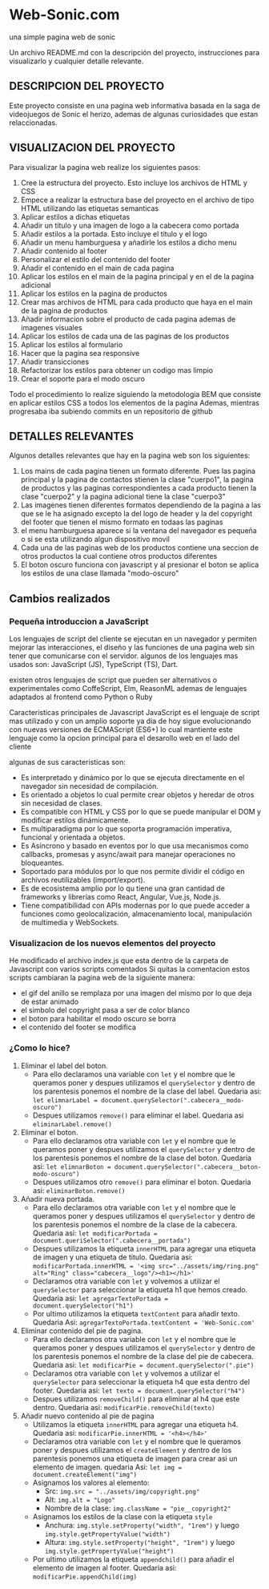 # Web-Sonic.com
una simple pagina web de sonic

Un archivo README.md con la descripción del proyecto, instrucciones para visualizarlo y cualquier detalle relevante.

## DESCRIPCION DEL PROYECTO
Este proyecto consiste en una pagina web informativa basada en la saga de videojuegos de Sonic el herizo, ademas de algunas curiosidades que estan relaccionadas.

## VISUALIZACION DEL PROYECTO
Para visualizar la pagina web realize los siguientes pasos:
1. Cree la estructura del proyecto. Esto incluye los archivos de HTML y CSS
2. Empece a realizar la estructura base del proyecto en el archivo de tipo HTML utilizando las etiquetas semanticas
3. Aplicar estilos a dichas etiquetas
4. Añadir un titulo y una imagen de logo a la cabecera como portada
5. Añadir estilos a la portada. Esto incluye el titulo y el logo
6. Añadir un menu hamburguesa y añadirle los estilos a dicho menu
7. Añadir contenido al footer
8. Personalizar el estilo del contenido del footer
9. Añadir el contenido en el main de cada pagina
10. Aplicar los estilos en el main de la pagina principal y en el de la pagina adicional
11. Aplicar los estilos en la pagina de productos
12. Crear mas archivos de HTML para cada producto que haya en el main de la pagina de productos
13. Añadir informacion sobre el producto de cada pagina ademas de imagenes visuales
14. Aplicar los estilos de cada una de las paginas de los productos 
15. Aplicar los estilos al formulario 
16. Hacer que la pagina sea responsive 
17. Añadir transicciones 
18. Refactorizar los estilos para obtener un codigo mas limpio 
19. Crear el soporte para el modo oscuro

Todo el procedimiento lo realize siguiendo la metodologia BEM que consiste en aplicar estilos CSS a todos los elementos de la pagina
Ademas, mientras progresaba iba subiendo commits en un repositorio de github

## DETALLES RELEVANTES
Algunos detalles relevantes que hay en la pagina web son los siguientes:
1. Los mains de cada pagina tienen un formato diferente. Pues las pagina principal y la pagina de contactos stienen la clase "cuerpo1", la pagina de productos y las paginas correspondientes a cada producto tienen la clase "cuerpo2" y la pagina adicional tiene la clase "cuerpo3"
2. Las imagenes tienen diferentes formatos dependiendo de la pagina a las que se le ha asignado excepto la del logo de header y la del copyright del footer que tienen el mismo formato en todaas las paginas
3. el menu hamburguesa aparece si la ventana del navegador es pequeña o si se esta utilizando algun dispositivo movil
4. Cada una de las paginas web de los productos contiene una seccion de otros productos la cual contiene otros productos diferentes
5. El boton oscuro funciona con javascript y al presionar el boton se aplica los estilos de una clase llamada "modo-oscuro"

## Cambios realizados
### Pequeña introduccion a JavaScript
Los lenguajes de script del cliente se ejecutan en un navegador y permiten mejorar las interacciones, el diseño y las funciones de una pagina web
sin tener que comunicarse con el servidor.
algunos de los lenguajes mas usados son: JavaScript (JS), TypeScript (TS), Dart.

existen otros lenguajes de script que pueden ser alternativos o experimentales como CoffeScript, Elm, ReasonML
ademas de lenguajes adaptados al frontend como Python o Ruby

Caracteristicas principales de Javascript
JavaScript es el lenguaje de script mas utilizado y con un amplio soporte ya dia de hoy sigue evolucionando con nuevas versiones de ECMAScript (ES6+) lo cual mantiente este lenguaje como la opcion principal para el desarollo web en el lado del cliente

algunas de sus caracteristicas son:
- Es interpretado y dinámico por lo que se ejecuta directamente en el navegador sin necesidad de compilación.
- Es orientado a objetos lo cual permite crear objetos y heredar de otros sin necesidad de clases.
- Es compatible con HTML y CSS por lo que se puede manipular el DOM y modificar estilos dinámicamente.
- Es multiparadigma por lo que soporta programación imperativa, funcional y orientada a objetos.
- Es Asíncrono y basado en eventos por lo que usa mecanismos como callbacks, promesas y async/await para manejar operaciones no bloqueantes.
- Soportado para módulos por lo que nos permite dividir el código en archivos reutilizables (import/export).
- Es de ecosistema amplio por lo qu tiene una gran cantidad de frameworks y librerías como React, Angular, Vue.js, Node.js.
- Tiene compatibilidad con APIs modernas por lo que puede acceder a funciones como geolocalización, almacenamiento local, manipulación de multimedia y WebSockets.

### Visualizacion de los nuevos elementos del proyecto
He modificado el archivo index.js que esta dentro de la carpeta de Javascript con varios scripts comentados
Si quitas la comentacion estos scripts cambiaran la pagina web de la siguiente manera:
- el gif del anillo se remplaza por una imagen del mismo por lo que deja de estar animado
- el simbolo del copyright pasa a ser de color blanco
- el boton para habilitar el modo oscuro se borra
- el contenido del footer se modifica

### ¿Como lo hice?
1. Eliminar el label del boton. 
   - Para ello declaramos una variable con `let` y el nombre que le queramos poner y despues utilizamos el `querySelector` y dentro de los parentesis ponemos el nombre de la clase del label. Quedaria asi: `let elimnarLabel = document.querySelector(".cabecera__modo-oscuro")`
   - Despues utilizamos `remove()` para eliminar el label. Quedaria asi `eliminarLabel.remove()`
2. Eliminar el boton. 
   - Para ello declaramos otra variable con `let` y el nombre que le queramos poner y despues utilizamos el `querySelector` y dentro de los parentesis ponemos el nombre de la clase del boton. Quedaria asi: `let elimnarBoton = document.querySelector(".cabecera__boton-modo-oscuro")`
   - Despues utilizamos otro `remove()` para eliminar el boton. Quedaria asi: `eliminarBoton.remove()`
3. Añadir nueva portada.
   - Para ello declaramos otra variable con `let` y el nombre que le queramos poner y despues utilizamos el `querySelector` y dentro de los parentesis ponemos el nombre de la clase de la cabecera. Quedaria asi: `let modificarPortada = document.queriSelector(".cabecera__portada")`
   - Despues utilizamos la etiqueta `innerHTML` para agregar una etiqueta de imagen y una etiqueta de titulo. Quedaria asi: `modificarPortada.innerHTML = '<img src="../assets/img/ring.png" alt="Ring" class="cabecera__logo"/><h1></h1>'`
   - Declaramos otra variable con `let` y volvemos a utilizar el `querySelector` para seleccionar la etiqueta h1 que hemos creado. Quedaria asi: `let agregarTextoPortada = document.querySelector("h1")`
   - Por ultimo utilizamos la etiqueta `textContent` para añadir texto. Quedaria Asi: `agregarTextoPortada.textContent = 'Web-Sonic.com'`
4. Eliminar contenido del pie de pagina.
   - Para ello declaramos otra variable con `let` y el nombre que le queramos poner y despues utilizamos el `querySelector` y dentro de los parentesis ponemos el nombre de la clase del pie de cabecera. Quedaria asi: `let modificarPie = document.querySelector(".pie")`
   - Declaramos otra variable con `let` y volvemos a utilizar el `querySelector` para seleccionar la etiqueta h4 que esta dentro del footer. Quedaria asi: `let texto = document.querySelector("h4")`
   - Despues utilizamos `removeChild()` para eliminar al h4 que este dentro. Quedaria asi: `modificarPie.removeChild(texto)`
5. Añadir nuevo contenido al pie de pagina
   - Utilizamos la etiqueta `innerHTML` para agregar una etiqueta h4. Quedaria asi: `modificarPie.innerHTML = '<h4></h4>'`
   - Declaramos otra variable con `let` y el nombre que le queramos poner y despues utilizamos el `createElement` y dentro de los parentesis ponemos una etiqueta de imagen para crear asi un elemento de imagen. quedaria Asi: `let img = document.createElement("img")`
   - Asignamos los valores al elemento:
     - Src: `img.src = "../assets/img/copyright.png"`
     - Alt: `img.alt = "Logo"`
     - Nombre de la clase: `img.className = "pie__copyright2"`
   - Asignamos los estilos de la clase con la etiqueta `style`
     - Anchura: `img.style.setProperty("width", "1rem")` y luego `img.style.getPropertyValue("width")`
     - Altura: `img.style.setProperty("height", "1rem")` y luego `img.style.getPropertyValue("height")`
   - Por ultimo utilizamos la etiqueta `appendchild()` para añadir el elemento de imagen al footer. Quedaria asi: `modificarPie.appendChild(img)`
